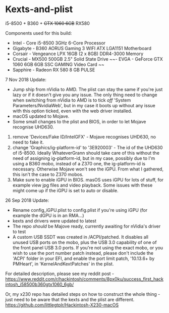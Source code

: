 # Kexts-and-plist
i5-8500 + B360 + ~~GTX 1060 6GB~~ RX580

Components used for this build: 

- Intel - Core i5-8500 3GHz 6-Core Processor
- Gigabyte - B360 AORUS Gaming 3 WIFI ATX LGA1151 Motherboard
- Corsair - Vengeance LPX 16GB (2 x 8GB) DDR4-3000 Memory 
- Crucial - MX500 500GB 2.5" Solid State Drive 
~~- EVGA - GeForce GTX 1060 6GB 6GB SSC GAMING Video Card ~~
- Sapphire - Radeon RX 580 8 GB PULSE

7 Nov 2018 Update:
- Jump ship from nVidia to AMD. The plist can stay the same if you're just lazy or if it doesn't give you any issue. The only thing need to change when switching from nVidia to AMD is to tick *off* 'System Parameters/NvidiaWeb', but in my case it boots up without any issue with this option ticked, even with the web driver installed. 
- macOS updated to Mojave. 
- Some small changes to the plist and BIOS, in order to let Mojave recognise UHD630. 
1. remove 'Devices/Fake ID/IntelGFX' - Mojave recognises UHD630, no need to fake it. 
2. change 'Graphics/ig-platform-id' to '3E920003' - The id of the UHD630 of i5-8500. Ideally WhateverGrann should take care of this without the need of assigning ig-platform-id, but in my case, possibly due to I'm using a B360 mobo, instead of a Z370 one, the ig-platform-id is necessary. Otherwise Mojave won't see the iGPU. From what I gathered, this isn't the case to Z370 mobos. 
3. Make sure to enable iGPU in BIOS. masOS uses iGPU for lots of stuff, for example view jpg files and video playback. Some issues with these might come up if the iGPU is set to auto or disable. 


26 Sep 2018 Update:
- Rename config_iGPU.plist to config.plist if you're using iGPU (for example the dGPU is in an RMA...)
- kexts and drivers were updated to latest
- The repo *should* be Majove ready, currently awaiting for nVidia's driver to test
- A custom USB SSDT was created in /ACPI/patched. It disables all unused USB ports on the mobo, plus the USB 3.0 capability of one of the front panel USB 3.0 ports. If you're not using the exact mobo, or you wish to use the port number patch instead, please don't include the 'ACPI' folder in your EFI, and enable the port limit patch, '10.13.6+ by PMHeart', in 'KernelAndKextPatches' in the plist.

For detailed description, please see my reddit post - https://www.reddit.com/r/hackintosh/comments/8px0ku/success_first_hackintosh_i58500b360gtx1060_6gb/

Or, my x230 repo has detailed steps on how to construct the whole thing - just need to be aware that the kexts and the plist are different. 
https://github.com/littlegtplr/Hackintosh-X230-macOS
